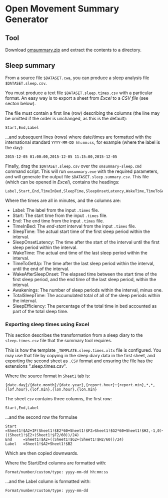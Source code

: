 # Open Movement Summary Generator

## Tool

Download [omsummary.zip](omsummary.zip?raw=true) and extract the contents to a directory. 


## Sleep summary

From a source file `$DATASET.cwa`, you can produce a sleep analysis file `$DATASET.sleep.csv`. 

You must produce a text file `$DATASET.sleep.times.csv` with a particular format.  An easy way is to export a sheet from *Excel* to a *CSV file* (see secton below).  

The file must contain a first line (row) describing the columns (the line may be omitted if the order is unchanged, as this is the default):

	Start,End,Label

...and subsequent lines (rows) where date/times are formatted with the international standard `YYYY-MM-DD hh:mm:ss`, for example (where the label is the day):

	2015-12-05 01:00:00,2015-12-05 11:15:00,2015-12-05

Finally, drag the `$DATASET.sleep.csv` over the `omsummary-sleep.cmd` command script.  This will run `omsummary.exe` with the required parameters, and will generate the output file `$DATASET.sleep.summary.csv`.  This file (which can be opened in *Excel*), contains the headings:

	Label,Start,End,TimeInBed,SleepTime,SleepOnsetLatency,WakeTime,TimeToGetUp,WakeAfterSleepOnset,Awakenings,TotalSleepTime,SleepEfficiency

Where the times are all in minutes, and the columns are:

* Label: The label from the input `.times` file. 
* Start: The start time from the input `.times` file. 
* End: The end time from the input `.times` file. 
* TimeInBed: The *end*-*start* interval from the input `.times` file. 
* SleepTime: The actual start time of the first sleep period within the interval. 
* SleepOnsetLatency: The time after the start of the interval until the first sleep period within the interval. 
* WakeTime: The actual end time of the last sleep period within the interval. 
* TimeToGetUp: The time after the last sleep period within the interval, until the end of the interval. 
* WakeAfterSleepOnset: The elapsed time between the start time of the first sleep period, and the end time of the last sleep period, within the interval. 
* Awakenings: The number of sleep periods within the interval, minus one. 
* TotalSleepTime: The accumulated total of all of the sleep periods within the interval. 
* SleepEfficiency: The percentage of the total time in bed accounted as part of the total sleep time. 


### Exporting sleep times using Excel

This section describes the transformation from a sleep diary to the `sleep.times.csv` file that the summary tool requires. 

This is how the template `_TEMPLATE.sleep.times.xltx` file is configured.  You may use that file by copying in the sleep diary data in the first sheet, and exporting the second sheet as `.CSV` format and ensuring the file has the extensions ".sleep.times.csv".


Where the source format in `Sheet1` tab is:

	{date.day}/{date.month}/{date.year},{report.hour}:{report.min},*,*,{lof.hour},{lof.min},{lon.hour},{lon.min}

The sheet `csv` contains three columns, the first row:

	Start,End,Label

...and the second row the formulae

	Start	=Sheet1!$A2+IF(Sheet1!$E2*60+Sheet1!$F2>Sheet1!$G2*60+Sheet1!$H2,-1,0)+((Sheet1!$E2+(Sheet1!$F2/60))/24)
	End 	=Sheet1!$A2+((Sheet1!$G2+(Sheet1!$H2/60))/24)
	Label	=Sheet1!$A2+Sheet1!$B2

Which are then copied downwards.

Where the Start/End columns are formatted with:

	Format/number/custom/type: yyyy-mm-dd hh:mm:ss

...and the Label column is formatted with:

	Format/number/custom/type: yyyy-mm-dd

